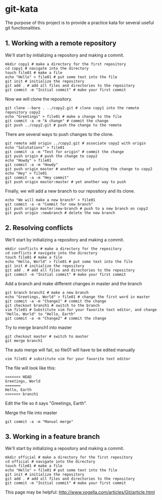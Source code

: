 git-kata
========

The purpose of this project is to provide a practice kata for several useful git functionalities.

## 1. Working with a remote repository

We'll start by initializing a repository and making a commit.

    mkdir copy1 # make a directory for the first repository
    cd copy1 # navigate into the directory
    touch file01 # make a file
    echo "Hello" > file01 # put some text into the file
    git init # initialize the repository
    git add . # add all files and directories to the repository
    git commit -m "Initial commit" # make your first commit

Now we will clone the repository.

    git clone --bare . ../copy2.git # clone copy1 into the remote repository copy2
    echo "Greetings" > file01 # make a change to the file
    git commit -a -m "A change" # commit the change
    git push ../copy2.git # push the change to the remote

There are several ways to push changes to the clone.

    git remote add origin ../copy2.git # associate copy2 with origin
    echo "Salutations" > file01
    git commit -a -m "Test for origin" # commit the change
    git push origin # push the change to copy2
    echo "Howdy" > file01
    git commit -a -m "Howdy"
    git push origin master # another way of pushing the change to copy2
    echo "Hey" > file01
    git commit -a -m "Hey commit"
    git push origin master:master # yet another way to push

Finally, we will add a new branch to our repository and its clone.

    echo "We will make a new branch" > file01
    git commit -a -m "Commit for new branch"
    git push origin master:new-branch # push to a new branch on copy2
    git push origin :newbranch # delete the new branch

## 2. Resolving conflicts

We'll start by initializing a repository and making a commit.

    mkdir conflicts # make a directory for the repository
    cd conflicts # navigate into the directory
    touch file01 # make a file
    echo "Hello, World" > file01 # put some text into the file
    git init # initialize the repository
    git add . # add all files and directories to the repository
    git commit -m "Initial commit" # make your first commit

Add a branch and make different changes in master and the branch

    git branch branch1 # make a new branch
    echo "Greetings, World" > file01 # change the first word in master
    git commit -a -m "Change1" # commit the change
    git checkout branch1 # switch to the branch
    vim file01 # Substitute vim for your favorite text editor, and change "Hello, World" to "Hello, Earth"
    git commit -a -m "Change2" # commit the change

Try to merge branch1 into master

    git checkout master # switch to master
    git merge branch1

The auto merge will fail, so file01 will have to be edited manually

    vim file01 # substitute vim for your favorite text editor

The file will look like this:

    <<<<<<< HEAD
    Greetings, World
    =======
    Hello, Earth
    >>>>>>> branch1

Edit the file so it says "Greetings, Earth".

Merge the file into master

    git commit -a -m "Manual merge"

## 3. Working in a feature branch

We'll start by initializing a repository and making a commit.

    mkdir official # make a directory for the first repository
    cd official # navigate into the directory
    touch file01 # make a file
    echo "Hello" > file01 # put some text into the file
    git init # initialize the repository
    git add . # add all files and directories to the repository
    git commit -m "Initial commit" # make your first commit

This page may be helpful:  http://www.vogella.com/articles/Git/article.html